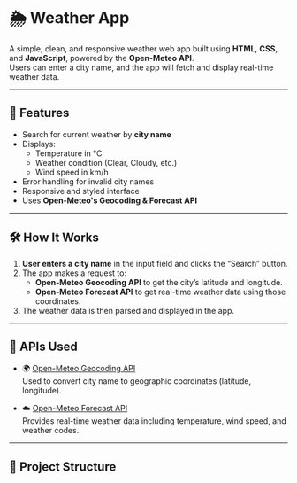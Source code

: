 # 🌦️ Weather App

A simple, clean, and responsive weather web app built using **HTML**, **CSS**, and **JavaScript**, powered by the **Open-Meteo API**.  
Users can enter a city name, and the app will fetch and display real-time weather data.

---

## 🚀 Features

- Search for current weather by **city name**
- Displays:
  - Temperature in °C
  - Weather condition (Clear, Cloudy, etc.)
  - Wind speed in km/h
- Error handling for invalid city names
- Responsive and styled interface
- Uses **Open-Meteo's Geocoding & Forecast API**

---

## 🛠️ How It Works

1. **User enters a city name** in the input field and clicks the “Search” button.
2. The app makes a request to:
   - **Open-Meteo Geocoding API** to get the city’s latitude and longitude.
   - **Open-Meteo Forecast API** to get real-time weather data using those coordinates.
3. The weather data is then parsed and displayed in the app.

---

## 🔗 APIs Used

- 🌍 [Open-Meteo Geocoding API](https://open-meteo.com/en/docs/geocoding-api)  
  Used to convert city name to geographic coordinates (latitude, longitude).

- ☁️ [Open-Meteo Forecast API](https://open-meteo.com/en/docs#current_weather)  
  Provides real-time weather data including temperature, wind speed, and weather codes.

---

## 📁 Project Structure

